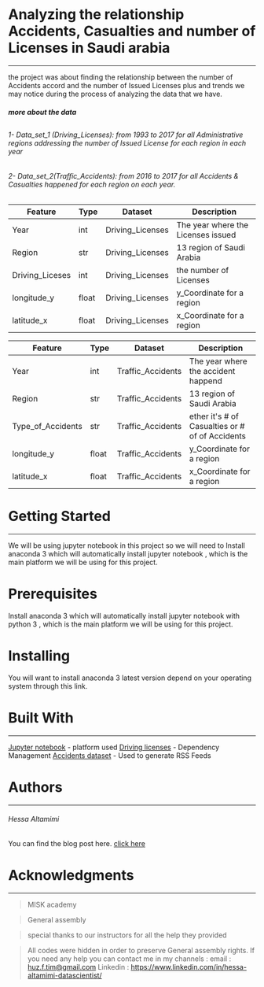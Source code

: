 
# Analyzing the relationship Accidents, Casualties and number of Licenses in Saudi arabia
-------------------------------------------------------------------------
the project was about finding the relationship between the number of Accidents accord and the number of Issued Licenses plus and trends we may notice during the process of analyzing the data that we have. 
##### more about the data
## 
###### 1- Data_set_1 (Driving_Licenses): from 1993 to 2017 for all Administrative regions addressing the number of Issued License for each region in each year 
###### 2- Data_set_2(Traffic_Accidents): from 2016 to 2017 for all Accidents & Casualties happened  for each region on each year.
##
##
|Feature|Type|Dataset|Description|
|---|---|---|---|
|Year|int|Driving_Licenses|The year where the Licenses issued |
|Region|str|Driving_Licenses| 13 region of Saudi Arabia|
|Driving_Liceses|int|Driving_Licenses|the number of Licenses|
|longitude_y |float|Driving_Licenses| y_Coordinate for a region|
|latitude_x|float|Driving_Licenses|x_Coordinate for a region|

|Feature|Type|Dataset|Description|
|---|---|---|---|
|Year|int|Traffic_Accidents	|The year where the accident happend|
|Region|str|Traffic_Accidents| 13 region of Saudi Arabia|
|Type_of_Accidents|str|Traffic_Accidents|ether it's # of Casualties or # of  of Accidents|
|longitude_y |float|Traffic_Accidents| y_Coordinate for a region|
|latitude_x|float|Traffic_Accidents|x_Coordinate for a region|

# Getting Started
-----------------------------------------------------------------------
We will be using jupyter notebook in this project so we will need to Install anaconda 3 which will automatically install jupyter notebook , which is the main platform we will be using for this project.

# Prerequisites
Install anaconda 3 which will automatically install jupyter notebook with python 3 , which is the main platform we will be using for this project.

# Installing
You will want to install anaconda 3 latest version depend on your operating system through this link.

# Built With
-----------------------------------------------------------------------------------------------
[Jupyter notebook](https://docs.anaconda.com/anaconda/install/hashes/win-3-64/) - platform used
[Driving licenses](https://datasource.kapsarc.org/explore/dataset/saudi-arabia-driving-licenses-issued-in-the-kingdom-2004-2008/information/?disjunctive.administritive_area&sort=time_period&location=5,24.37495,45.08024&basemap=jawg.streets) - Dependency Management
[Accidents dataset](https://datasource.kapsarc.org/explore/dataset/saudi-arabia-traffic-accidents-and-casualties-injured-dead-2008/export/?disjunctive.region&disjunctive.indicator&sort=time_period) - Used to generate RSS Feeds

# Authors
-----------------------------------------------------------------------------------------------
###### Hessa Altamimi 
You can find the blog post here. [click here](https://medium.com/@7ess/analysis-saudi-traffic-accidents-due-to-licensees-issued-and-may-other-reasons-project-work-dc51ac6fa750)

# Acknowledgments
-----------------------------------------------------------------------------------------------
> MISK academy

> General assembly

> special thanks to our instructors for all the help they provided
 
> All codes were hidden in order to preserve General assembly rights. If you need any help you can contact me in my channels :
   email : huz.f.tim@gmail.com
   Linkedin : https://www.linkedin.com/in/hessa-altamimi-datascientist/











   

